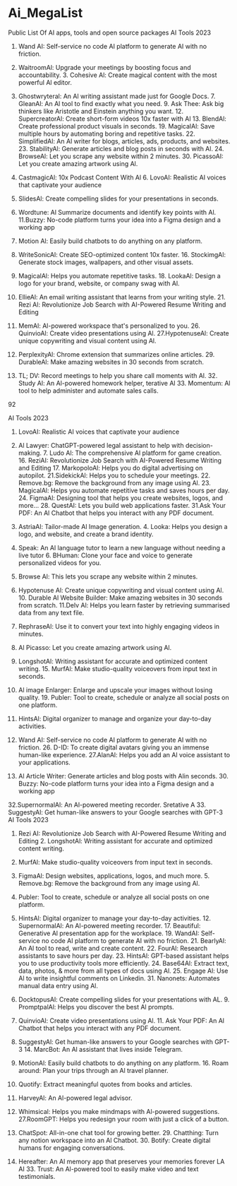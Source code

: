 # Ai_MegaList
Public List Of AI apps, tools and open source packages
AI Tools 2023

1. Wand AI: Self-service no code AI platform to generate AI with no friction.

2. WaitroomAl: Upgrade your meetings by boosting focus and accountability. 3. Cohesive Al: Create magical content with the most powerful Al editor.

4. Ghostwryteral: An Al writing assistant made just for Google Docs. 7. GleanAl: An Al tool to find exactly what you need. 9. Ask Thee: Ask big thinkers like Aristotle and Einstein anything you want. 12. SupercreatorAl: Create short-form videos 10x faster with Al 13. BlendAl: Create professional product visuals in seconds. 19. MagicalAl: Save multiple hours by automating boring and repetitive tasks. 22. SimplifiedAl: An Al writer for blogs, articles, ads, products, and websites. 23. StabilityAl: Generate articles and blog posts in seconds with Al. 24. BrowseAl: Let you scrape any website within 2 minutes. 30. PicassoAI: Let you create amazing artwork using Al.

5. CastmagicAl: 10x Podcast Content With Al 6. LovoAI: Realistic AI voices that captivate your audience

8. SlidesAl: Create compelling slides for your presentations in seconds.

10. Wordtune: Al Summarize documents and identify key points with Al. 11.Buzzy: No-code platform turns your idea into a Figma design and a working app

14. Motion Al: Easily build chatbots to do anything on any platform.

15. WriteSonicAl: Create SEO-optimized content 10x faster. 16. StockimgAl: Generate stock images, wallpapers, and other visual assets.

17. MagicalAl: Helps you automate repetitive tasks. 18. LookaAl: Design a logo for your brand, website, or company swag with Al.

20. EllieAl: An email writing assistant that learns from your writing style. 21. Rezi Al: Revolutionize Job Search with AI-Powered Resume Writing and Editing

25. MemAl: Al-powered workspace that's personalized to you. 26. QuinvioAl: Create video presentations using Al. 27.HypotenuseAl: Create unique copywriting and visual content using Al.

28. PerplexityAl: Chrome extension that summarizes online articles. 29. DurableAl: Make amazing websites in 30 seconds from scratch.

31. TL; DV: Record meetings to help you share call moments with Al. 32. Study Al: An Al-powered homework helper, terative Al 33. Momentum: Al tool to help administer and automate sales calls.

92

AI Tools 2023

1. LovoAI: Realistic AI voices that captivate your audience

2. Al Lawyer: ChatGPT-powered legal assistant to help with decision-making. 7. Ludo Al: The comprehensive Al platform for game creation. 16. ReziAI: Revolutionize Job Search with AI-Powered Resume Writing and Editing 17. MarkopoloAl: Helps you do digital advertising on autopilot. 21.SidekickAl: Helps you to schedule your meetings. 22. Remove.bg: Remove the background from any image using Al. 23. MagicalAl: Helps you automate repetitive tasks and saves hours per day. 24. FigmaAl: Designing tool that helps you create websites, logos, and more... 28. QuestAI: Lets you build web applications faster. 31.Ask Your PDF: An Al Chatbot that helps you interact with any PDF document.

3. AstriaAl: Tailor-made Al Image generation. 4. Looka: Helps you design a logo, and website, and create a brand identity.

5. Speak: An Al language tutor to learn a new language without needing a live tutor 6. BHuman: Clone your face and voice to generate personalized videos for you.

8. Browse Al: This lets you scrape any website within 2 minutes.

9. Hypotenuse Al: Create unique copywriting and visual content using Al. 10. Durable Al Website Builder: Make amazing websites in 30 seconds from scratch. 11.Delv Al: Helps you learn faster by retrieving summarised data from any text file.

12. RephraseAl: Use it to convert your text into highly engaging videos in minutes.

13. Al Picasso: Let you create amazing artwork using Al.

14. LongshotAl: Writing assistant for accurate and optimized content writing. 15. MurfAl: Make studio-quality voiceovers from input text in seconds.

18. Al image Enlarger: Enlarge and upscale your images without losing quality. 19. Publer: Tool to create, schedule or analyze all social posts on one platform.

20. HintsAl: Digital organizer to manage and organize your day-to-day activities.

25. Wand AI: Self-service no code AI platform to generate AI with no friction. 26. D-ID: To create digital avatars giving you an immense human-like experience. 27.AlanAl: Helps you add an Al voice assistant to your applications.

29. Al Article Writer: Generate articles and blog posts with Alin seconds. 30. Buzzy: No-code platform turns your idea into a Figma design and a working app

32.SupernormalAl: An Al-powered meeting recorder. Sretative A 33. SuggestyAl: Get human-like answers to your Google searches with GPT-3
AI Tools 2023

1. Rezi AI: Revolutionize Job Search with AI-Powered Resume Writing and Editing 2. LongshotAl: Writing assistant for accurate and optimized content writing.

3. MurfAl: Make studio-quality voiceovers from input text in seconds.

4. FigmaAl: Design websites, applications, logos, and much more. 5. Remove.bg: Remove the background from any image using Al.

6. Publer: Tool to create, schedule or analyze all social posts on one platform.

7. HintsAl: Digital organizer to manage your day-to-day activities. 12. SupernormalAl: An Al-powered meeting recorder. 17. Beautiful: Generative Al presentation app for the workplace. 19. WandAI: Self-service no code AI platform to generate AI with no friction. 21. BearlyAl: An Al tool to read, write and create content. 22. FourAl: Research assistants to save hours per day. 23. HintsAl: GPT-based assistant helps you to use productivity tools more efficiently. 24. Base64Al: Extract text, data, photos, & more from all types of docs using Al. 25. Engage Al: Use Al to write insightful comments on Linkedin. 31. Nanonets: Automates manual data entry using Al.

8. DocktopusAl: Create compelling slides for your presentations with AL. 9. PromptpalAl: Helps you discover the best Al prompts.

10. QuinvioAl: Create video presentations using Al. 11. Ask Your PDF: An Al Chatbot that helps you interact with any PDF document.

13. SuggestyAl: Get human-like answers to your Google searches with GPT-3 14. MarcBot: An Al assistant that lives inside Telegram.

15. MotionAl: Easily build chatbots to do anything on any platform. 16. Roam around: Plan your trips through an Al travel planner.

18. Quotify: Extract meaningful quotes from books and articles.

20. HarveyAl: An Al-powered legal advisor.

26. Whimsical: Helps you make mindmaps with Al-powered suggestions. 27.RoomGPT: Helps you redesign your room with just a click of a button.

28. ChatSpot: All-in-one chat tool for growing better. 29. Chatthing: Turn any notion workspace into an Al Chatbot. 30. Botify: Create digital humans for engaging conversations.

32. Hereafter: An Al memory app that preserves your memories forever LA AI 33. Trust: An Al-powered tool to easily make video and text testimonials.

